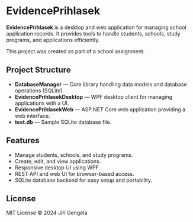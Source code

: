 # EvidencePrihlasek

**EvidencePrihlasek** is a desktop and web application for managing school application records. It provides tools to handle students, schools, study programs, and applications efficiently.

This project was created as part of a school assignment.

## Project Structure

- **DatabaseManager** — Core library handling data models and database operations (SQLite).
- **EvidencePrihlasekDesktop** — WPF desktop client for managing applications with a UI.
- **EvidencePrihlasekWeb** — ASP.NET Core web application providing a web interface.
- **test.db** — Sample SQLite database file.

## Features

- Manage students, schools, and study programs.
- Create, edit, and view applications.
- Responsive desktop UI using WPF.
- REST API and web UI for browser-based access.
- SQLite database backend for easy setup and portability.

## License

MIT License © 2024 Jiří Gengela
